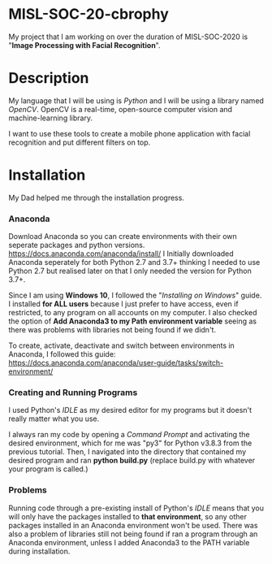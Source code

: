 # MISL-SOC-20-cbrophy

My project that I am working on over the duration of MISL-SOC-2020 is "**Image Processing with Facial Recognition**".

# Description

My language that I will be using is *Python* and I will be using a library named *OpenCV*.
OpenCV is a real-time, open-source computer vision and machine-learning library.

I want to use these tools to create a mobile phone application with facial recognition and put different filters on top.

# Installation

My Dad helped me through the installation progress.

### Anaconda

Download Anaconda so you can create environments with their own seperate packages and python versions. https://docs.anaconda.com/anaconda/install/
I Initially downloaded Anaconda seperately for both Python 2.7 and 3.7+ thinking I needed to use Python 2.7 but realised later on that I only needed the version for Python 3.7+.

Since I am using **Windows 10**, I followed the "*Installing on Windows*" guide.
I installed **for ALL users** because I just prefer to have access, even if restricted, to any program on all accounts on my computer. 
I also checked the option of **Add Anaconda3 to my Path environment variable** seeing as there was problems with libraries not being found if we didn't. 

To create, activate, deactivate and switch between environments in Anaconda, I followed this guide: https://docs.anaconda.com/anaconda/user-guide/tasks/switch-environment/

### Creating and Running Programs

I used Python's *IDLE* as my desired editor for my programs but it doesn't really matter what you use.

I always ran my code by opening a *Command Prompt* and activating the desired environment, which for me was "py3" for Python v3.8.3 from the previous tutorial. 
Then, I navigated into the directory that contained my desired program and ran **python build.py** (replace build.py with whatever your program is called.) 

### Problems

Running code through a pre-existing install of Python's *IDLE* means that you will only have the packages installed to **that environment**, so any other packages installed in an Anaconda environment won't be used.
There was also a problem of libraries still not being found if ran a program through an Anaconda environment, unless I added Anaconda3 to the PATH variable during installation.
